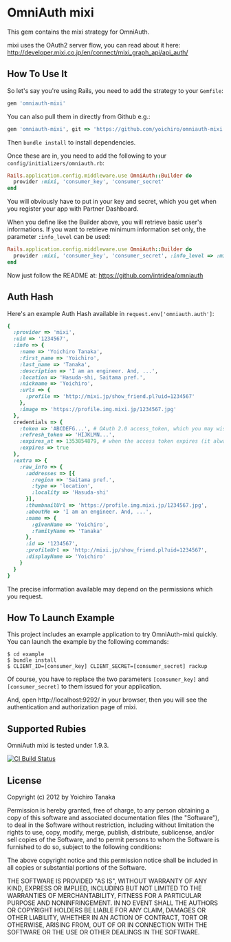# OmniAuth mixi

This gem contains the mixi strategy for OmniAuth.

mixi uses the OAuth2 server flow, you can read about it here: http://developer.mixi.co.jp/en/connect/mixi_graph_api/api_auth/

## How To Use It

So let's say you're using Rails, you need to add the strategy to your `Gemfile`:

```ruby
gem 'omniauth-mixi'
```

You can also pull them in directly from Github e.g.:

```ruby
gem 'omniauth-mixi', git => 'https://github.com/yoichiro/omniauth-mixi.git'
```

Then `bundle install` to install dependencies.

Once these are in, you need to add the following to your `config/initializers/omniauth.rb`:

```ruby
Rails.application.config.middleware.use OmniAuth::Builder do
  provider :mixi, 'consumer_key', 'consumer_secret'
end
```

You will obviously have to put in your key and secret, which you get when you register your app with Partner Dashboard.

When you define like the Builder above, you will retrieve basic user's informations. If you want to retrieve minimum information set only, the parameter `:info_level` can be used:

```ruby
Rails.application.config.middleware.use OmniAuth::Builder do
  provider :mixi, 'consumer_key', 'consumer_secret', :info_level => :min
end
```

Now just follow the README at: https://github.com/intridea/omniauth

## Auth Hash

Here's an example Auth Hash available in `request.env['omniauth.auth']`:

```ruby
{
  :provider => 'mixi',
  :uid => '1234567',
  :info => {
    :name => 'Yoichiro Tanaka',
    :first_name => 'Yoichiro',
    :last_name => 'Tanaka',
    :description => 'I am an engineer. And, ...',
    :location => 'Hasuda-shi, Saitama pref.',
    :nickname => 'Yoichiro',
    :urls => {
      :profile => 'http://mixi.jp/show_friend.pl?uid=1234567'
    },
    :image => 'https://profile.img.mixi.jp/1234567.jpg'
  },
  credentials => {
    :token => 'ABCDEFG...', # OAuth 2.0 access_token, which you may wish to store
    :refresh_token => 'HIJKLMN...',
    :expires_at => 1353854879, # when the access token expires (it always will)
    :expires => true
  },
  :extra => {
    :raw_info => {
      :addresses => [{
        :region => 'Saitama pref.',
        :type => 'location',
        :locality => 'Hasuda-shi'
      }],
      :thumbnailUrl => 'https://profile.img.mixi.jp/1234567.jpg',
      :aboutMe => 'I am an engineer. And, ...',
      :name => {
        :givenName => 'Yoichiro',
        :familyName => 'Tanaka'
      },
      :id => '1234567',
      :profileUrl => 'http://mixi.jp/show_friend.pl?uid=1234567',
      :displayName => 'Yoichiro'
    }
  }
}
```

The precise information available may depend on the permissions which you request.

## How To Launch Example

This project includes an example application to try OmniAuth-mixi quickly. You can launch the example by the following commands:

    $ cd example
    $ bundle install
    $ CLIENT_ID=[consumer_key] CLIENT_SECRET=[consumer_secret] rackup

Of course, you have to replace the two parameters `[consumer_key]` and `[consumer_secret]` to them issued for your application.

And, open http://localhost:9292/ in your browser, then you will see the authentication and authorization page of mixi.

## Supported Rubies

OmniAuth mixi is tested under 1.9.3.

[![CI Build
Status](https://secure.travis-ci.org/yoichiro/omniauth-mixi.png)](http://travis-ci.org/yoichiro/omniauth-mixi)

## License

Copyright (c) 2012 by Yoichiro Tanaka

Permission is hereby granted, free of charge, to any person obtaining a copy of this software and associated documentation files (the "Software"), to deal in the Software without restriction, including without limitation the rights to use, copy, modify, merge, publish, distribute, sublicense, and/or sell copies of the Software, and to permit persons to whom the Software is furnished to do so, subject to the following conditions:

The above copyright notice and this permission notice shall be included in all copies or substantial portions of the Software.

THE SOFTWARE IS PROVIDED "AS IS", WITHOUT WARRANTY OF ANY KIND, EXPRESS OR IMPLIED, INCLUDING BUT NOT LIMITED TO THE WARRANTIES OF MERCHANTABILITY, FITNESS FOR A PARTICULAR PURPOSE AND NONINFRINGEMENT. IN NO EVENT SHALL THE AUTHORS OR COPYRIGHT HOLDERS BE LIABLE FOR ANY CLAIM, DAMAGES OR OTHER LIABILITY, WHETHER IN AN ACTION OF CONTRACT, TORT OR OTHERWISE, ARISING FROM, OUT OF OR IN CONNECTION WITH THE SOFTWARE OR THE USE OR OTHER DEALINGS IN THE SOFTWARE.